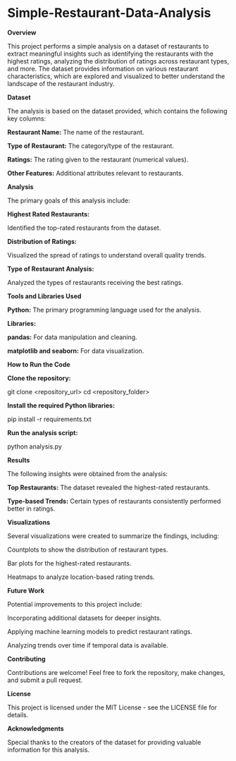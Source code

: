 # Simple-Restaurant-Data-Analysis

**Overview**

This project performs a simple analysis on a dataset of restaurants to extract meaningful insights such as identifying the restaurants with the highest ratings, analyzing the distribution of ratings across restaurant types, and more. The dataset provides information on various restaurant characteristics, which are explored and visualized to better understand the landscape of the restaurant industry.

**Dataset**

The analysis is based on the dataset provided, which contains the following key columns:

**Restaurant Name:** The name of the restaurant.

**Type of Restaurant:** The category/type of the restaurant.

**Ratings:** The rating given to the restaurant (numerical values).

**Other Features:** Additional attributes relevant to restaurants.

**Analysis**

The primary goals of this analysis include:

**Highest Rated Restaurants:**

Identified the top-rated restaurants from the dataset.

**Distribution of Ratings:**

Visualized the spread of ratings to understand overall quality trends.

**Type of Restaurant Analysis:**

Analyzed the types of restaurants receiving the best ratings.

**Tools and Libraries Used**

**Python:** The primary programming language used for the analysis.

**Libraries:**

**pandas:** For data manipulation and cleaning.

**matplotlib and seaborn:** For data visualization.

**How to Run the Code**

**Clone the repository:**

git clone <repository_url>
cd <repository_folder>

**Install the required Python libraries:**

pip install -r requirements.txt

**Run the analysis script:**

python analysis.py

**Results**

The following insights were obtained from the analysis:

**Top Restaurants:** The dataset revealed the highest-rated restaurants.

**Type-based Trends:** Certain types of restaurants consistently performed better in ratings.

****Visualizations****

Several visualizations were created to summarize the findings, including:

Countplots to show the distribution of restaurant types.

Bar plots for the highest-rated restaurants.

Heatmaps to analyze location-based rating trends.

**Future Work**

Potential improvements to this project include:

Incorporating additional datasets for deeper insights.

Applying machine learning models to predict restaurant ratings.

Analyzing trends over time if temporal data is available.

**Contributing**

Contributions are welcome! Feel free to fork the repository, make changes, and submit a pull request.

**License**

This project is licensed under the MIT License - see the LICENSE file for details.

**Acknowledgments**

Special thanks to the creators of the dataset for providing valuable information for this analysis.
